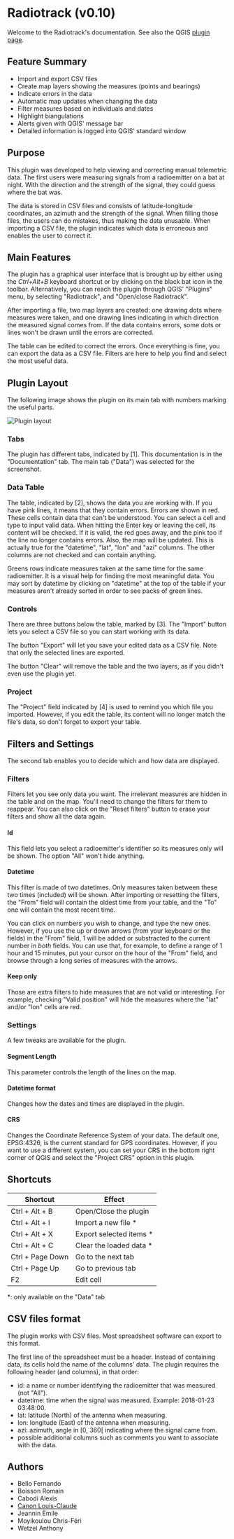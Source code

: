 # Radiotrack (v0.10)

Welcome to the Radiotrack's documentation. See also the QGIS
[plugin page](http://plugins.qgis.org/plugins/Radiotrack/).

## Feature Summary

- Import and export CSV files
- Create map layers showing the measures (points and bearings)
- Indicate errors in the data
- Automatic map updates when changing the data
- Filter measures based on individuals and dates
- Highlight biangulations
- Alerts given with QGIS' message bar
- Detailed information is logged into QGIS' standard window

## Purpose

This plugin was developed to help viewing and correcting manual
telemetric data. The first users were measuring signals from a
radioemitter on a bat at night. With the direction and the strength of
the signal, they could guess where the bat was.

The data is stored in CSV files and consists of latitude-longitude
coordinates, an azimuth and the strength of the signal. When filling
those files, the users can do mistakes, thus making the data unusable.
When importing a CSV file, the plugin indicates which data is
erroneous and enables the user to correct it.

## Main Features

The plugin has a graphical user interface that is brought up by either
using the _Ctrl+Alt+B_ keyboard shortcut or by clicking on
the black bat icon in the toolbar. Alternatively, you can reach the
plugin through QGIS' "Plugins" menu, by selecting "Radiotrack", and
"Open/close Radiotrack".

After importing a file, two map layers are created: one drawing dots
where measures were taken, and one drawing lines indicating in which
direction the measured signal comes from. If the data contains errors,
some dots or lines won't be drawn until the errors are corrected.

The table can be edited to correct the errors. Once everything is
fine, you can export the data as a CSV file. Filters are here to help
you find and select the most useful data.

## Plugin Layout

The following image shows the plugin on its main tab with numbers
marking the useful parts.

![Plugin layout](Documentation/images/main.png)

### Tabs

The plugin has different tabs, indicated by [1]. This documentation is
in the "Documentation" tab. The main tab ("Data") was selected for the
screenshot.

### Data Table

The table, indicated by [2], shows the data you are working with. If
you have pink lines, it means that they contain errors. Errors are
shown in red. These cells contain data that can't be understood. You
can select a cell and type to input valid data. When hitting the Enter
key or leaving the cell, its content will be checked. If it is valid,
the red goes away, and the pink too if the line no longer contains
errors. Also, the map will be updated. This is actually true for the
"datetime", "lat", "lon" and "azi" columns. The other columns are not
checked and can contain anything.

Greens rows indicate measures taken at the same time for the same
radioemitter. It is a visual help for finding the most meaningful
data. You may sort by datetime by clicking on "datetime" at the top of
the table if your measures aren't already sorted in order to see packs
of green lines.

### Controls

There are three buttons below the table, marked by [3]. The "Import"
button lets you select a CSV file so you can start working with its
data.

The button "Export" will let you save your edited data as a CSV file.
Note that only the selected lines are exported.

The button "Clear" will remove the table and the two layers, as if you
didn't even use the plugin yet.

### Project

The "Project" field indicated by [4] is used to remind you which file
you imported. However, if you edit the table, its content will no
longer match the file's data, so don't forget to export your table.


## Filters and Settings

The second tab enables you to decide which and how data are displayed.

### Filters

Filters let you see only data you want. The irrelevant measures are
hidden in the table and on the map. You'll need to change the filters
for them to reappear. You can also click on the "Reset filters" button
to erase your filters and show all the data again.

#### Id

This field lets you select a radioemitter's identifier so its measures
only will be shown. The option "All" won't hide anything.

#### Datetime

This filter is made of two datetimes. Only measures taken between
these two times (included) will be shown. After importing or resetting
the filters, the "From" field will contain the oldest time from your
table, and the "To" one will contain the most recent time.

You can click on numbers you wish to change, and type the new ones.
However, if you use the up or down arrows (from your keyboard or the
fields) in the "From" field, 1 will be added or substracted to the
current number in <em>both</em> fields. You can use that, for example,
to define a range of 1 hour and 15 minutes, put your cursor on the
hour of the "From" field, and browse through a long series of measures
with the arrows.

#### Keep only

Those are extra filters to hide measures that are not valid or
interesting. For example, checking "Valid position" will hide the
measures where the "lat" and/or "lon" cells are red.

### Settings

A few tweaks are available for the plugin.

#### Segment Length

This parameter controls the length of the lines on the map.

#### Datetime format

Changes how the dates and times are displayed in the plugin.

#### CRS

Changes the Coordinate Reference System of your data. The default one,
EPSG:4326, is the current standard for GPS coordinates. However, if
you want to use a different system, you can set your CRS in the bottom
right corner of QGIS and select the "Project CRS" option in this
plugin.

## Shortcuts

| Shortcut         | Effect                  |
| ---------------- |-------------------------|
| Ctrl + Alt + B   | Open/Close the plugin   |
| Ctrl + Alt + I   | Import a new file     * |
| Ctrl + Alt + X   | Export selected items * |
| Ctrl + Alt + C   | Clear the loaded data * |
| Ctrl + Page Down | Go to the next tab      |
| Ctrl + Page Up   | Go to previous tab      |
| F2               | Edit cell               |

*: only available on the "Data" tab

## CSV files format

The plugin works with CSV files. Most spreadsheet software can export
to this format.

The first line of the spreadsheet must be a header. Instead of
containing data, its cells hold the name of the columns' data. The
plugin requires the following header (and columns), in that order:

- id: a name or number identifying the radioemitter that was measured
  (not "All").
- datetime: time when the signal was measured. Example: 2018-01-23
  03:48:00.
- lat: latitude (North) of the antenna when measuring.
- lon: longitude (East) of the antenna when measuring.
- azi: azimuth, angle in [0, 360[ indicating where the signal came from.
- possible additional columns such as comments you want to associate
  with the data.

## Authors

- Bello Fernando
- Boisson Romain
- Cabodi Alexis
- [Canon Louis-Claude](http://lccanon.free.fr/)
- Jeannin Emile
- Moyikoulou Chris-Féri
- Wetzel Anthony
